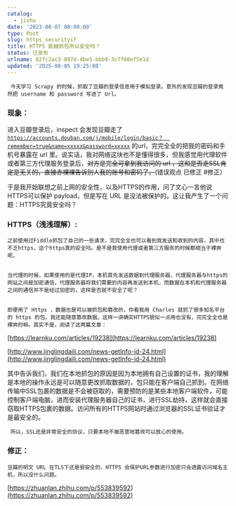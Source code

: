 ```yaml
---
catalog:
  - jishu
date: '2023-08-07 08:00:00'
type: Post
slug: https_securityif
title: HTTPS 能被抓包所以安全吗？
status: 已发布
urlname: 62fc2ac3-897d-4be5-bbb9-3c7f60ef5e1d
updated: '2025-08-05 19:25:00'
---
```


     今天学习 Scrapy 的时候，抓取了豆瓣的登录信息用于模拟登录。意外的发现豆瓣的登录竟然把 username 和 password 写进了 Url。


### 现象：


   进入豆瓣登录后，inspect 会发现豆瓣走了[`https://accounts.douban.com/j/mobile/login/basic？  remember=true&name=xxxxx&password=xxxxx`](https://accounts.douban.com/j/mobile/login/basic?remember=true&name=xxxxx&password=xxxxx) 的url，完完全全的把我的密码和手机号暴露在 url 里。说实话，我对网络这块也不是懂得很多，但我感觉用代理软件或者第三方代理服务登录后，~~对方是完全可拿到我访问的 url ，这和是否走SSL肯定是无关的，直接赤裸裸告诉别人我的账号和密码了。~~(错误观点 已修正 #修正）


   于是我开始联想之前上网的安全性，以及HTTPS的作用，问了文心一言他说HTTPS可以保护 payload，但是写在 URL 是没法被保护的。这让我产生了一个问题：HTTPS究竟安全吗？


### HTTPS（浅浅理解）:


    之前使用过Fiddle抓包了自己的一些请求，完完全全也可以看到我发送和收到的内容，其中也不乏https，这个https真的安全吗。是不是我使用代理或者第三方服务的时候都相当于裸奔呢。


    当代理的时候，如果使用的是代理IP，本机首先发送数据到代理服务器，代理服务器与https的网站之间是加密通信，代理服务器将我们需要的内容再发送到本机，而数据在本机和代理服务器之间的通信并不是经过加密的，这样是否就不安全了呢？


    即便用了 Https ，数据也是可以被抓包和篡改的，你看我用 Charles 就抓了很多知名平台的 https 的包，我还能随意篡改数据。这样一讲确实HTTPS貌似一点用也没有，完完全全也是裸奔的嘛。其实不是，阅读了这两篇文章：


[https://learnku.com/articles/19238](https://learnku.com/articles/19238)


[http://www.jinglingdaili.com/news-getInfo-id-24.html](http://www.jinglingdaili.com/news-getInfo-id-24.html)


其中告诉我们，我们在本地抓包的原因是因为本地拥有自己设置的证书，我的理解是本地的操作永远是可以随意更改抓取数据的，包只能在客户端自己抓到。在网络传输中SSL包裹的数据是不会被窃取的，需要预防的是某些本地客户端软件，可能控制客户端电脑，进而安装代理服务器自己的证书，进行SSL劫持，这样就会直接窃取HTTPS包裹的数据。访问所有的HTTPS网站时通过浏览器的SSL证书验证才是最安全的。


     所以，SSL还是非常安全的协议，只要本地不被恶意地篡改可以放心的使用。


### 修正：


    豆瓣的明文 URL 在TLS下还是很安全的，HTTPS 会保护URL参数进行加密只会透露访问域名主机，所以没什么问题。


[https://zhuanlan.zhihu.com/p/553839592](https://zhuanlan.zhihu.com/p/553839592)

